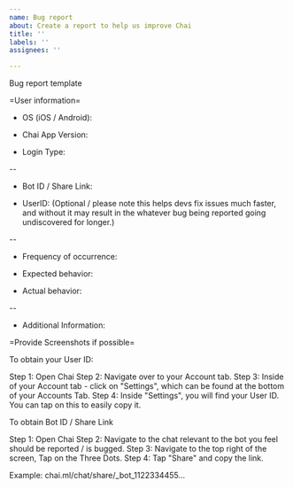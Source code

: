 ```yaml
---
name: Bug report
about: Create a report to help us improve Chai
title: ''
labels: ''
assignees: ''

---
```


Bug report template

=User information=

* OS (iOS / Android):

* Chai App Version:

* Login Type: 


--

* Bot ID / Share Link:


* UserID:
(Optional / please note this helps devs fix issues much faster, and without it may result in the whatever bug being reported going undiscovered for longer.)

--

* Frequency of occurrence: 

* Expected behavior:

* Actual behavior: 

--

* Additional Information:


=Provide Screenshots if possible=










To obtain your User ID:

Step 1: Open Chai
Step 2: Navigate over to your Account tab.
Step 3: Inside of your Account tab - click on "Settings", which can be found at the bottom of your Accounts Tab.
Step 4: Inside "Settings", you will find your User ID. You can tap on this to easily copy it.

To obtain Bot ID / Share Link

Step 1: Open Chai
Step 2: Navigate to the chat relevant to the bot you feel should be reported / is bugged.
Step 3: Navigate to the top right of the screen, Tap on the Three Dots. 
Step 4: Tap "Share" and copy the link.

Example: chai.ml/chat/share/_bot_1122334455...
